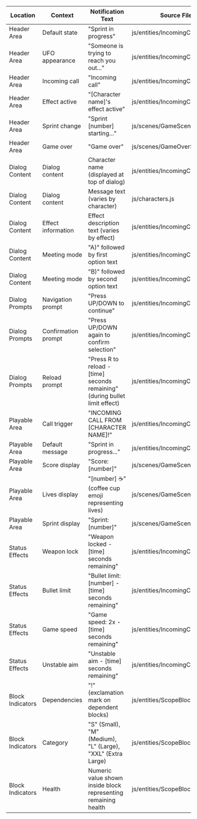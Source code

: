 | Location | Context | Notification Text | Source File |
|----------|---------|------------------|------------|
| Header Area | Default state | "Sprint in progress" | js/entities/IncomingCallDialog.js |
| Header Area | UFO appearance | "Someone is trying to reach you out..." | js/entities/IncomingCallDialog.js |
| Header Area | Incoming call | "Incoming call" | js/entities/IncomingCallDialog.js |
| Header Area | Effect active | "[Character name]'s effect active" | js/entities/IncomingCallDialog.js |
| Header Area | Sprint change | "Sprint [number] starting..." | js/scenes/GameScene.js |
| Header Area | Game over | "Game over" | js/scenes/GameOverScene.js |
| Dialog Content | Dialog content | Character name (displayed at top of dialog) | js/entities/IncomingCallDialog.js |
| Dialog Content | Dialog content | Message text (varies by character) | js/characters.js |
| Dialog Content | Effect information | Effect description text (varies by effect) | js/entities/IncomingCallDialog.js |
| Dialog Content | Meeting mode | "A)" followed by first option text | js/entities/IncomingCallDialog.js |
| Dialog Content | Meeting mode | "B)" followed by second option text | js/entities/IncomingCallDialog.js |
| Dialog Prompts | Navigation prompt | "Press UP/DOWN to continue" | js/entities/IncomingCallDialog.js |
| Dialog Prompts | Confirmation prompt | "Press UP/DOWN again to confirm selection" | js/entities/IncomingCallDialog.js |
| Dialog Prompts | Reload prompt | "Press R to reload - [time] seconds remaining" (during bullet limit effect) | js/entities/IncomingCallDialog.js |
| Playable Area | Call trigger | "INCOMING CALL FROM [CHARACTER NAME]!" | js/entities/IncomingCall.js |
| Playable Area | Default message | "Sprint in progress..." | js/entities/IncomingCallDialog.js |
| Playable Area | Score display | "Score: [number]" | js/scenes/GameScene.js |
| Playable Area | Lives display | "[number] ☕" (coffee cup emoji representing lives) | js/scenes/GameScene.js |
| Playable Area | Sprint display | "Sprint: [number]" | js/scenes/GameScene.js |
| Status Effects | Weapon lock | "Weapon locked - [time] seconds remaining" | js/entities/IncomingCallDialog.js |
| Status Effects | Bullet limit | "Bullet limit: [number] - [time] seconds remaining" | js/entities/IncomingCallDialog.js |
| Status Effects | Game speed | "Game speed: 2x - [time] seconds remaining" | js/entities/IncomingCallDialog.js |
| Status Effects | Unstable aim | "Unstable aim - [time] seconds remaining" | js/entities/IncomingCallDialog.js |
| Block Indicators | Dependencies | "!" (exclamation mark on dependent blocks) | js/entities/ScopeBlock.js |
| Block Indicators | Category | "S" (Small), "M" (Medium), "L" (Large), "XXL" (Extra Large) | js/entities/ScopeBlock.js |
| Block Indicators | Health | Numeric value shown inside block representing remaining health | js/entities/ScopeBlock.js |